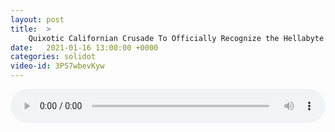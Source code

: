 ```yaml
---
layout: post
title:  >
    Quixotic Californian Crusade To Officially Recognize the Hellabyte
date:   2021-01-16 13:00:00 +0000
categories: solidot
video-id: 3PS7wbevKyw
---
```


<audio src="/assets/81138706f31d73e1b80013b54dfa11d0.mp3" style="width: 100%;" controls></audio>

